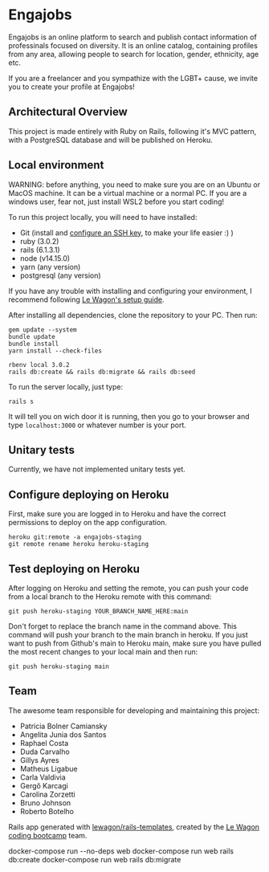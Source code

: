 # Engajobs

Engajobs is an online platform to search and publish contact information of professinals focused on diversity. It is an online catalog, containing profiles from any area, allowing people to search for location, gender, ethnicity, age etc.

If you are a freelancer and you sympathize with the LGBT+ cause, we invite you to create your profile at Engajobs!

## Architectural Overview

This project is made entirely with Ruby on Rails, following it's MVC pattern, with a PostgreSQL database and will be published on Heroku.

## Local environment

WARNING: before anything, you need to make sure you are on an Ubuntu or MacOS machine. It can be a virtual machine or a normal PC. If you are a windows user, fear not, just install WSL2 before you start coding!

To run this project locally, you will need to have installed:
- Git (install and [configure an SSH key](https://docs.github.com/en/github/authenticating-to-github/connecting-to-github-with-ssh), to make your life easier :) )
- ruby (3.0.2)
- rails (6.1.3.1) 
- node (v14.15.0)
- yarn (any version)
- postgresql (any version)

If you have any trouble with installing and configuring your environment, I recommend following [Le Wagon's setup guide](https://github.com/lewagon/setup/blob/master/WINDOWS.md). 

After installing all dependencies, clone the repository to your PC. Then run:

```
gem update --system
bundle update
bundle install
yarn install --check-files
```
```
rbenv local 3.0.2
rails db:create && rails db:migrate && rails db:seed
```

To run the server locally, just type: 
```
rails s
```
It will tell you on wich door it is running, then you go to your browser and type `localhost:3000` or whatever number is your port.

## Unitary tests

Currently, we have not implemented unitary tests yet. 

## Configure deploying on Heroku

First, make sure you are logged in to Heroku and have the correct permissions to deploy on the app configuration.
```
heroku git:remote -a engajobs-staging
git remote rename heroku heroku-staging
```
## Test deploying on Heroku

After logging on Heroku and setting the remote, you can push your code from a local branch to the Heroku remote with this command:
```
git push heroku-staging YOUR_BRANCH_NAME_HERE:main
```
Don't forget to replace the branch name in the command above. 
This command will push your branch to the main branch in heroku. If you just want to push from Github's main to Heroku main, make sure you have pulled the most recent changes to your local main and then run:
```
git push heroku-staging main
```

## Team

The awesome team responsible for developing and maintaining this project:

- Patricia Bolner Camiansky
- Angelita Junia dos Santos
- Raphael Costa
- Duda Carvalho
- Gillys Ayres
- Matheus Ligabue
- Carla Valdivia
- Gergő Karcagi
- Carolina Zorzetti
- Bruno Johnson
- Roberto Botelho


Rails app generated with [lewagon/rails-templates](https://github.com/lewagon/rails-templates), created by the [Le Wagon coding bootcamp](https://www.lewagon.com) team.


docker-compose run --no-deps web
docker-compose run web rails db:create
docker-compose run web rails db:migrate